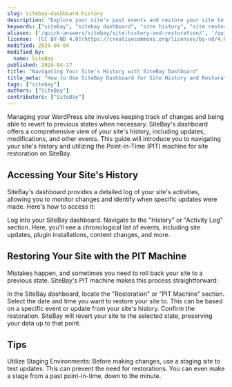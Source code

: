 ```yaml
---
slug: sitebay-dashboard-history
description: "Explore your site's past events and restore your site to previous states using SiteBay's Point-in-Time (PIT) machine."
keywords: ["sitebay", "sitebay dashboard", "site history", "site restoration"]
aliases: ['/quick-answers/sitebay/site-history-and-restoration/', '/quick-answers/sitebay/using-pit-machine-for-site-restoration/']
license: '[CC BY-ND 4.0](https://creativecommons.org/licenses/by-nd/4.0)'
modified: 2024-04-04
modified_by:
  name: SiteBay
published: 2024-04-17
title: "Navigating Your Site's History with SiteBay Dashboard"
title_meta: "How to Use SiteBay Dashboard for Site History and Restoration"
tags: ["sitebay"]
authors: ["SiteBay"]
contributors: ["SiteBay"]
---
```


Managing your WordPress site involves keeping track of changes and being able to revert to previous states when necessary. SiteBay's dashboard offers a comprehensive view of your site's history, including updates, modifications, and other events. This guide will introduce you to navigating your site's history and utilizing the Point-in-Time (PIT) machine for site restoration on SiteBay.

## Accessing Your Site's History

SiteBay's dashboard provides a detailed log of your site's activities, allowing you to monitor changes and identify when specific updates were made. Here's how to access it:

Log into your SiteBay dashboard.
Navigate to the "History" or "Activity Log" section.
Here, you'll see a chronological list of events, including site updates, plugin installations, content changes, and more.

## Restoring Your Site with the PIT Machine

Mistakes happen, and sometimes you need to roll back your site to a previous state. SiteBay's PIT machine makes this process straightforward:

In the SiteBay dashboard, locate the "Restoration" or "PIT Machine" section.
Select the date and time you want to restore your site to. This can be based on a specific event or update from your site's history.
Confirm the restoration. SiteBay will revert your site to the selected state, preserving your data up to that point.

## Tips 
Utilize Staging Environments: Before making changes, use a staging site to test updates. This can prevent the need for restorations. You can even make a stage from a past point-in-time, down to the minute.